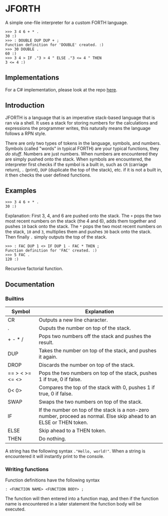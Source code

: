 # JFORTH
A simple one-file interpreter for a custom FORTH language.

```
>>> 3 4 6 + * .
30 :)
>>> : DOUBLE DUP DUP + ;
Function definition for 'DOUBLE' created. :)
>>> 30 DOUBLE .
60 :)
>>> 3 4 > IF ."3 > 4 " ELSE ."3 <= 4 " THEN
3 <= 4 :)
```

## Implementations
For a C# implementation, please look at the repo [here](https://github.com/CoolBassist/JFORTH-CS).

## Introduction
JFORTH is a language that is an imperative stack-based language that is ran via a shell. It uses a stack for storing numbers for the calculations and expressions the programmer writes, this naturally means the language follows a RPN style.

There are only two types of tokens in the language, symbols, and numbers. Symbols (called "words" in typical FORTH) are your typical functions, they *do stuff*. Numbers are just numbers. When numbers are encountered they are simply pushed onto the stack. When symbols are encountered, the interpreter first checks if the symbol is a built in, such as `CR` (carriage return), `.` (print), `DUP` (duplicate the top of the stack), etc. if it is not a built in, it then checks the user defined functions.

## Examples
```
>>> 3 4 6 + * .
30 :)
```

Explanation: First 3, 4, and 6 are pushed onto the stack. The `+` pops the two most recent numbers on the stack (the 4 and 6), adds them together and pushes `10` back onto the stack. The `*` pops the two most recent numbers on the stack, `10` and `3`, multiplies them and pushes `30` back onto the stack. Then finally `.` simply outputs the top of the stack.

```
>>> : FAC DUP 1 <> IF DUP 1 - FAC * THEN ;
Function definition for 'FAC' created. :)
>>> 5 FAC .
120 :)
```
Recursive factorial function.

## Documentation

### Builtins
Symbol | Explanation
-------|------------
CR | Outputs a new line character.
. | Ouputs the number on top of the stack.
\+ \- \* \/ | Pops two numbers off the stack and pushes the result.
DUP | Takes the number on top of the stack, and pushes it again.
DROP | Discards the number on top of the stack.
\=\= \> \< \>= \<= \<\> | Pops the two numbers on top of the stack, pushes 1 if true, 0 if false.
0\< 0\> | Compares the top of the stack with 0, pushes 1 if true, 0 if false.
SWAP | Swaps the two numbers on top of the stack.
IF | If the number on top of the stack is a non-zero number, proceed as normal. Else skip ahead to an ELSE or THEN token.
ELSE | Skip ahead to a THEN token.
THEN | Do nothing.

A string has the following syntax `."Hello, world!"`. When a string is encountered it will instantly print to the console.

### Writing functions
Function definitions have the following syntax
```
: <FUNCTION NAME> <FUNCTION BODY> ;
```

The function will then entered into a function map, and then if the function name is encountered in a later statement the function body will be executed.
